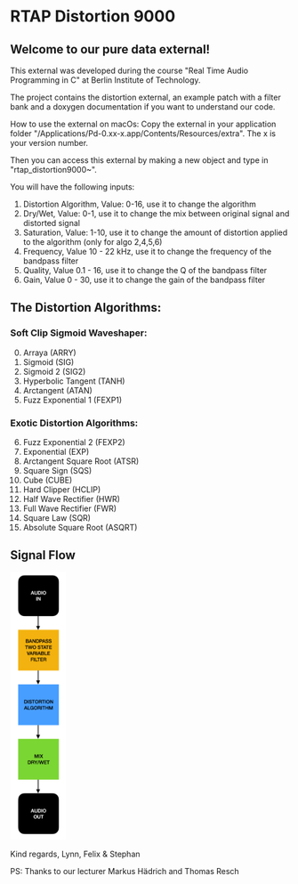 # RTAP Distortion 9000

## Welcome to our pure data external!

This external was developed during the course "Real Time Audio Programming in C" at Berlin Institute of Technology.

The project contains the distortion external, an example patch with a filter bank and a doxygen documentation if you want to understand our code.

How to use the external on macOs:
Copy the external in your application folder "/Applications/Pd-0.xx-x.app/Contents/Resources/extra".
The x is your version number.

Then you can access this external by making a new object and type in "rtap_distortion9000~".

You will have the following inputs:
1. Distortion Algorithm, Value: 0-16, use it to change the algorithm
2. Dry/Wet, Value: 0-1, use it to change the mix between original signal and distorted signal
3. Saturation, Value: 1-10, use it to change the amount of distortion applied to the algorithm (only for algo 2,4,5,6)
4. Frequency, Value 10 - 22 kHz, use it to change the frequency of the bandpass filter
5. Quality, Value 0.1 - 16, use it to change the Q of the bandpass filter
6. Gain, Value 0 - 30, use it to change the gain of the bandpass filter

## The Distortion Algorithms:

### Soft Clip Sigmoid Waveshaper:
0. Arraya (ARRY)
1. Sigmoid (SIG)
2. Sigmoid 2 (SIG2)
3. Hyperbolic Tangent (TANH)
4. Arctangent (ATAN)
5. Fuzz Exponential 1 (FEXP1)

### Exotic Distortion Algorithms:
6. Fuzz Exponential 2 (FEXP2)
7. Exponential (EXP)
8. Arctangent Square Root (ATSR)
9. Square Sign (SQS)
10. Cube (CUBE)
11. Hard Clipper (HCLIP)
12. Half Wave Rectifier (HWR)
13. Full Wave Rectifier (FWR)
14. Square Law (SQR)
15. Absolute Square Root (ASQRT)


## Signal Flow

<img src="signal-flow.png"
     alt="Signal Flow"
     width="100" />

Kind regards,
Lynn, Felix & Stephan

PS: Thanks to our lecturer Markus Hädrich and Thomas Resch